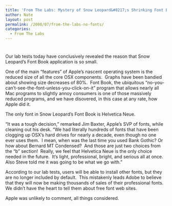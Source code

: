 ```yaml
---
title: 'From The Labs: Mystery of Snow Leopard&#8217;s Shrinking Font Book Solved'
author: Nate
layout: post
permalink: /2008/07/from-the-labs-no-fonts/
categories:
  - From The Labs
---
```

# 

Our lab tests today have conclusively revealed the reason that Snow Leopard’s Font Book application is so small.

One of the main “features” of Apple’s nascent operating system is the reduced size of all the core OSX components.  Graphs have been bandied about showing size decreases of 80%.  Font Book, the ubiquitous “no-you-can’t-see-the-font-unless-you-click-on-it” program that allows nearly all Mac programs to slightly annoy consumers is one of those massively reduced programs, and we have disovered, in this case at any rate, how Apple did it.

The only font in Snow Leopard’s Font Book is Helvetica Neue.

“It was a tough decision,” remarked Jim Baxter, Apple’s SVP of fonts, while cleaning out his desk. “We had literally hundreds of fonts that have been clogging up OSX’s hard drives for nearly a decade, even though no one ever uses them.  I mean, when was the last time you used Bank Gothic? Or how about Bernard MT Condensed?  And those are just two choices from the “b” section!  Really, we feel that Helvetica Neue is the only choice needed in the future.  It’s light, professional, bright, and serious all at once.  Also Steve told me it was going to be what we go with.”

According to our lab tests, users will be able to install other fonts, but they are no longer included by default.  This mistakenly leads Adobe to believe that they will now be making thousands of sales of their professional fonts.  We didn’t have the heart to tell them about free font web sites.

Apple was unlikely to comment, all things considered.